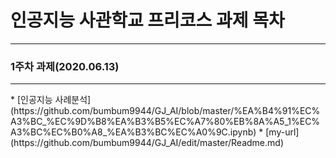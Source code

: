 # 인공지능 사관학교 프리코스 과제 목차
<hr>

### 1주차 과제(2020.06.13)
<hr>
* [인공지능 사례분석](https://github.com/bumbum9944/GJ_AI/blob/master/%EA%B4%91%EC%A3%BC_%EC%9D%B8%EA%B3%B5%EC%A7%80%EB%8A%A5_1%EC%A3%BC%EC%B0%A8_%EA%B3%BC%EC%A0%9C.ipynb)
* [my-url](https://github.com/bumbum9944/GJ_AI/edit/master/Readme.md)
